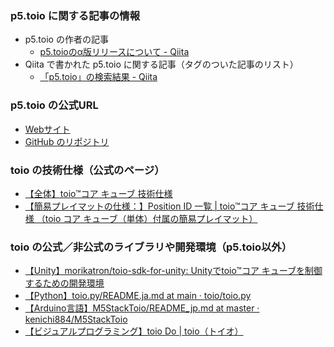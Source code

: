 ### p5.toio に関する記事の情報

- p5.toio の作者の記事
   - [p5.toioのα版リリースについて - Qiita](https://qiita.com/tetunori_lego/items/23642e50129d934876e5)
- Qiita で書かれた p5.toio に関する記事（タグのついた記事のリスト）
   - [「p5.toio」の検索結果 - Qiita](https://qiita.com/search?q=p5.toio&sort=created)

### p5.toio の公式URL
- [Webサイト](https://tetunori.github.io/p5.toio/)
- [GitHub のリポジトリ](https://github.com/tetunori/p5.toio)

### toio の技術仕様（公式のページ）
- [【全体】toio™コア キューブ 技術仕様](https://toio.github.io/toio-spec/)
- [【簡易プレイマットの仕様：】Position ID 一覧 | toio™コア キューブ 技術仕様 （toio コア キューブ（単体）付属の簡易プレイマット）](https://toio.github.io/toio-spec/docs/hardware_position_id#toio-%E3%82%B3%E3%82%A2-%E3%82%AD%E3%83%A5%E3%83%BC%E3%83%96%E5%8D%98%E4%BD%93%E4%BB%98%E5%B1%9E%E3%81%AE%E7%B0%A1%E6%98%93%E3%83%97%E3%83%AC%E3%82%A4%E3%83%9E%E3%83%83%E3%83%88)

### toio の公式／非公式のライブラリや開発環境（p5.toio以外）
- [【Unity】morikatron/toio-sdk-for-unity: Unityでtoio™コア キューブを制御するための開発環境](https://github.com/morikatron/toio-sdk-for-unity/)
- [【Python】toio.py/README.ja.md at main · toio/toio.py](https://github.com/toio/toio.py/blob/main/README.ja.md)
- [【Arduino言語】M5StackToio/README_jp.md at master · kenichi884/M5StackToio](https://github.com/kenichi884/M5StackToio/blob/master/README_jp.md)
- [【ビジュアルプログラミング】toio Do | toio（トイオ）](https://toio.io/do/)
